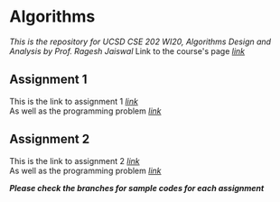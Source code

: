 # Algorithms
*This is the repository for UCSD CSE 202 WI20, Algorithms Design and Analysis by Prof. Ragesh Jaiswal*
Link to the course's page *[link](https://cseweb.ucsd.edu/~rajaiswal/Winter2020/cse202/index.html)*

## Assignment 1
This is the link to assignment 1 *[link](https://cseweb.ucsd.edu/~rajaiswal/Winter2020/cse202/Homework/hw-01.pdf)*  
As well as the programming problem *[link](https://cseweb.ucsd.edu/~rajaiswal/Winter2020/cse202/Homework/prog-01.pdf)*  

## Assignment 2
This is the link to assignment 2 *[link](https://cseweb.ucsd.edu/~rajaiswal/Winter2020/cse202/Homework/hw-02.pdf)*  
As well as the programming problem *[link](https://cseweb.ucsd.edu/~rajaiswal/Winter2020/cse202/Homework/prog-02.pdf)*  
  
  
  
  
  
***Please check the branches for sample codes for each assignment***
